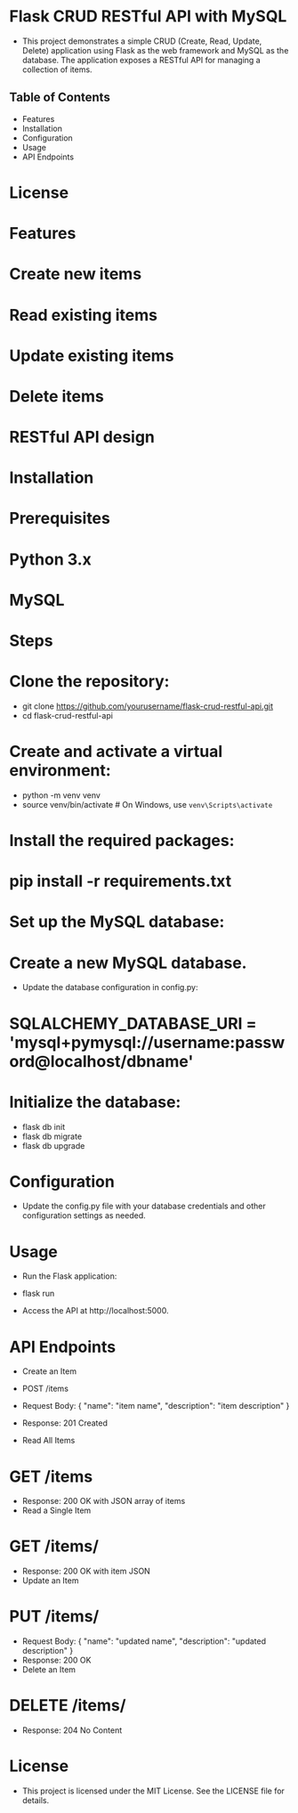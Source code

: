 # Flask CRUD RESTful API with MySQL
- This project demonstrates a simple CRUD (Create, Read, Update, Delete) application using Flask as the web framework and MySQL as the database. The application exposes a RESTful API for managing a collection of items.
## Table of Contents
- Features
- Installation
- Configuration
- Usage
- API Endpoints
# License
# Features
# Create new items
# Read existing items
# Update existing items
# Delete items
# RESTful API design
# Installation
# Prerequisites
# Python 3.x
# MySQL
# Steps
# Clone the repository:
- git clone https://github.com/yourusername/flask-crud-restful-api.git
- cd flask-crud-restful-api
# Create and activate a virtual environment:
- python -m venv venv
- source venv/bin/activate  # On Windows, use `venv\Scripts\activate`
# Install the required packages:
# pip install -r requirements.txt
# Set up the MySQL database:

# Create a new MySQL database.

- Update the database configuration in config.py:

# SQLALCHEMY_DATABASE_URI = 'mysql+pymysql://username:password@localhost/dbname'
# Initialize the database:
- flask db init
- flask db migrate
- flask db upgrade

# Configuration
- Update the config.py file with your database credentials and other configuration settings as needed.

# Usage
- Run the Flask application:

- flask run
- Access the API at http://localhost:5000.

# API Endpoints
- Create an Item

- POST /items
- Request Body: { "name": "item name", "description": "item description" }
- Response: 201 Created
- Read All Items

# GET /items
- Response: 200 OK with JSON array of items
- Read a Single Item

# GET /items/<id>
- Response: 200 OK with item JSON
- Update an Item

# PUT /items/<id>
- Request Body: { "name": "updated name", "description": "updated description" }
- Response: 200 OK
- Delete an Item

# DELETE /items/<id>
- Response: 204 No Content
# License
- This project is licensed under the MIT License. See the LICENSE file for details.
